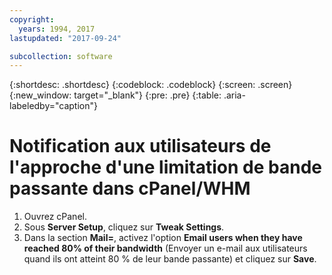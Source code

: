 ```yaml
---
copyright:
  years: 1994, 2017
lastupdated: "2017-09-24"

subcollection: software
---
```


{:shortdesc: .shortdesc}
{:codeblock: .codeblock}
{:screen: .screen}
{:new_window: target="_blank"}
{:pre: .pre}
{:table: .aria-labeledby="caption"}

# Notification aux utilisateurs de l'approche d'une limitation de bande passante dans cPanel/WHM

1. Ouvrez cPanel.
2. Sous **Server Setup**, cliquez sur **Tweak Settings**. 
3. Dans la section **Mail=**, activez l'option **Email users when they have reached 80% of their bandwidth** (Envoyer un e-mail aux utilisateurs quand ils ont atteint 80 % de leur bande passante) et cliquez sur **Save**.
